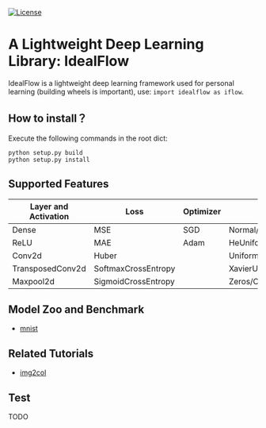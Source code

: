 [![License](https://img.shields.io/npm/l/@nrwl/workspace.svg?style=flat-square)]()
# A Lightweight Deep Learning Library: IdealFlow

IdealFlow is a lightweight deep learning framework used for personal learning (building wheels is important), use: `import idealflow as iflow`.

## How to install？

Execute the following commands in the root dict:

```
python setup.py build
python setup.py install
```

## Supported Features

| Layer and Activation | Loss | Optimizer | Initializer | 
|--|--|--|--|
| Dense | MSE | SGD | Normal/TruncatedNormal |
| ReLU | MAE | Adam | HeUniform/HeNormal |
| Conv2d | Huber | | Uniform |
| TransposedConv2d | SoftmaxCrossEntropy | | XavierUniform/XavierNormal |
| Maxpool2d | SigmoidCrossEntropy | | Zeros/Ones |


## Model Zoo and Benchmark

 - [mnist](https://github.com/lixiang007666/idealflow/blob/main/test/example/mnist.py)

## Related Tutorials

 - [img2col](https://cloud.tencent.com/developer/article/2127875)

## Test

TODO
